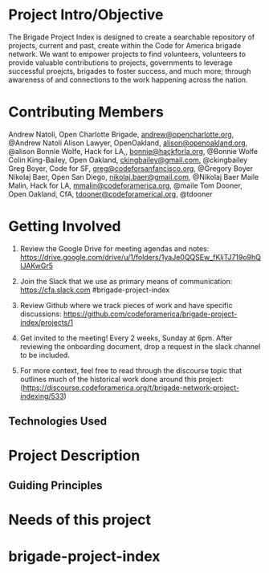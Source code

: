 # Project Intro/Objective
The Brigade Project Index is designed to create a searchable repository of projects, current and past, create within the Code for America brigade network. We want to empower projects to find volunteers, volunteers to provide valuable contributions to projects, governments to leverage successful proejcts, brigades to foster success, and much more; through awareness of and connections to the work happening across the nation. 


# Contributing Members

Andrew Natoli, Open Charlotte Brigade, andrew@opencharlotte.org, @Andrew Natoli 
Alison Lawyer, OpenOakland, alison@openoakland.org, @alison
Bonnie Wolfe, Hack for LA,, bonnie@hackforla.org, @Bonnie Wolfe
Colin King-Bailey, Open Oakland, ckingbailey@gmail.com, @ckingbailey 
Greg Boyer, Code for SF, greg@codeforsanfancisco.org, @Gregory Boyer 
Nikolaj Baer, Open San Diego, nikolaj.baer@gmail.com, @Nikolaj Baer
Maile Malin, Hack for LA, mmalin@codeforamerica.org, @maile
Tom Dooner, Open Oakland, CfA, tdooner@codeforamerical.org, @tdooner

# Getting Involved


1. Review the Google Drive for meeting agendas and notes: 
https://drive.google.com/drive/u/1/folders/1yaJe0QQSEw_fKljTJ719o9hQlJAKwGr5

2. Join the Slack that we use as primary means of communication: 
https://cfa.slack.com #brigade-project-index

3. Review Github where we track pieces of work and have specific discussions: 
https://github.com/codeforamerica/brigade-project-index/projects/1

4. Get invited to the meeting! Every 2 weeks, Sunday at 6pm. After reviewing the onboarding document, drop a request in the slack channel to be included. 

5. For more context, feel free to read through the discourse topic that outlines much of the historical work done around this project:
(https://discourse.codeforamerica.org/t/brigade-network-project-indexing/533)




## Technologies Used

# Project Description

## Guiding Principles

# Needs of this project

# brigade-project-index




